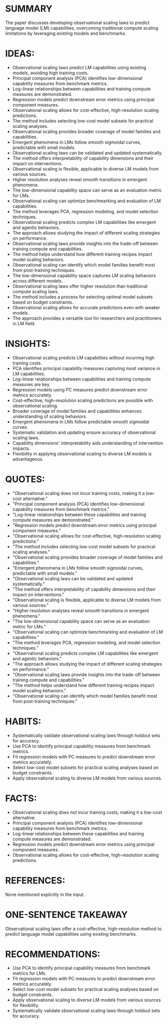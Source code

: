 # SUMMARY
The paper discusses developing observational scaling laws to predict language model (LM) capabilities, overcoming traditional compute scaling limitations by leveraging existing models and benchmarks.

# IDEAS:
- Observational scaling laws predict LM capabilities using existing models, avoiding high training costs.
- Principal component analysis (PCA) identifies low-dimensional capability measures from benchmark metrics.
- Log-linear relationships between capabilities and training compute measures are demonstrated.
- Regression models predict downstream error metrics using principal component measures.
- Observational scaling allows for cost-effective, high-resolution scaling predictions.
- The method includes selecting low-cost model subsets for practical scaling analyses.
- Observational scaling provides broader coverage of model families and capabilities.
- Emergent phenomena in LMs follow smooth sigmoidal curves, predictable with small models.
- Observational scaling laws can be validated and updated systematically.
- The method offers interpretability of capability dimensions and their impact on interventions.
- Observational scaling is flexible, applicable to diverse LM models from various sources.
- Higher resolution analyses reveal smooth transitions in emergent phenomena.
- The low-dimensional capability space can serve as an evaluation metric for LMs.
- Observational scaling can optimize benchmarking and evaluation of LM capabilities.
- The method leverages PCA, regression modeling, and model selection techniques.
- Observational scaling predicts complex LM capabilities like emergent and agentic behaviors.
- The approach allows studying the impact of different scaling strategies on performance.
- Observational scaling laws provide insights into the trade-off between training compute and capabilities.
- The method helps understand how different training recipes impact model scaling behaviors.
- Observational scaling can identify which model families benefit most from post-training techniques.
- The low-dimensional capability space captures LM scaling behaviors across different models.
- Observational scaling laws offer higher resolution than traditional compute scaling laws.
- The method includes a process for selecting optimal model subsets based on budget constraints.
- Observational scaling allows for accurate predictions even with weaker models.
- The approach provides a versatile tool for researchers and practitioners in LM field.

# INSIGHTS:
- Observational scaling predicts LM capabilities without incurring high training costs.
- PCA identifies principal capability measures capturing most variance in LM capabilities.
- Log-linear relationships between capabilities and training compute measures are key.
- Regression models using PC measures predict downstream error metrics accurately.
- Cost-effective, high-resolution scaling predictions are possible with observational scaling.
- Broader coverage of model families and capabilities enhances understanding of scaling behaviors.
- Emergent phenomena in LMs follow predictable smooth sigmoidal curves.
- Systematic validation and updating ensure accuracy of observational scaling laws.
- Capability dimensions' interpretability aids understanding of intervention impacts.
- Flexibility in applying observational scaling to diverse LM models is advantageous.

# QUOTES:
- "Observational scaling does not incur training costs, making it a low-cost alternative."
- "Principal component analysis (PCA) identifies low-dimensional capability measures from benchmark metrics."
- "Log-linear relationships between these capabilities and training compute measures are demonstrated."
- "Regression models predict downstream error metrics using principal component measures."
- "Observational scaling allows for cost-effective, high-resolution scaling predictions."
- "The method includes selecting low-cost model subsets for practical scaling analyses."
- "Observational scaling provides broader coverage of model families and capabilities."
- "Emergent phenomena in LMs follow smooth sigmoidal curves, predictable with small models."
- "Observational scaling laws can be validated and updated systematically."
- "The method offers interpretability of capability dimensions and their impact on interventions."
- "Observational scaling is flexible, applicable to diverse LM models from various sources."
- "Higher resolution analyses reveal smooth transitions in emergent phenomena."
- "The low-dimensional capability space can serve as an evaluation metric for LMs."
- "Observational scaling can optimize benchmarking and evaluation of LM capabilities."
- "The method leverages PCA, regression modeling, and model selection techniques."
- "Observational scaling predicts complex LM capabilities like emergent and agentic behaviors."
- "The approach allows studying the impact of different scaling strategies on performance."
- "Observational scaling laws provide insights into the trade-off between training compute and capabilities."
- "The method helps understand how different training recipes impact model scaling behaviors."
- "Observational scaling can identify which model families benefit most from post-training techniques."

# HABITS:
- Systematically validate observational scaling laws through holdout sets for accuracy.
- Use PCA to identify principal capability measures from benchmark metrics.
- Fit regression models with PC measures to predict downstream error metrics accurately.
- Select low-cost model subsets for practical scaling analyses based on budget constraints.
- Apply observational scaling to diverse LM models from various sources.

# FACTS:
- Observational scaling does not incur training costs, making it a low-cost alternative.
- Principal component analysis (PCA) identifies low-dimensional capability measures from benchmark metrics.
- Log-linear relationships between these capabilities and training compute measures are demonstrated.
- Regression models predict downstream error metrics using principal component measures.
- Observational scaling allows for cost-effective, high-resolution scaling predictions.

# REFERENCES:
None mentioned explicitly in the input.

# ONE-SENTENCE TAKEAWAY
Observational scaling laws offer a cost-effective, high-resolution method to predict language model capabilities using existing benchmarks.

# RECOMMENDATIONS:
- Use PCA to identify principal capability measures from benchmark metrics for LMs.
- Fit regression models with PC measures to predict downstream error metrics accurately.
- Select low-cost model subsets for practical scaling analyses based on budget constraints.
- Apply observational scaling to diverse LM models from various sources for flexibility.
- Systematically validate observational scaling laws through holdout sets for accuracy.